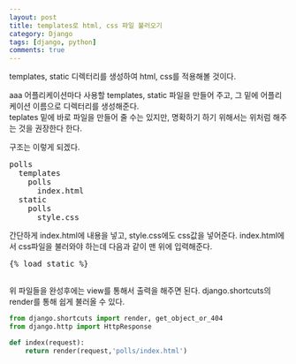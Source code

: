 ```yaml
---
layout: post
title: templates로 html, css 파일 불러오기
category: Django
tags: [django, python]
comments: true
---
```


templates, static 디렉터리를 생성하여 html, css를 적용해볼 것이다.

aaa
어플리케이션마다 사용할 templates, static 파일을 만들어 주고, 그 밑에 어플리케이션 이름으로 디렉터리를 생성해준다.  
teplates 밑에 바로 파일을 만들어 줄 수는 있지만, 명확하기 하기 위해서는 위처럼 해주는 것을 권장한다 한다.

구조는 이렇게 되겠다.
<pre>
polls
  templates
    polls
      index.html
  static
    polls
      style.css
</pre>

간단하게
index.html에 내용을 넣고, style.css에도 css값을 넣어준다.
index.html에서 css파일을 불러와야 하는데 다음과 같이 맨 위에 입력해준다.
<pre>
{% load static %}
<link rel="stylesheet"  type="text/css" href="{% static 'polls/style.css' %}">
</pre>

위 파일들을 완성후에는 view를 통해서 출력을 해주면 된다.
django.shortcuts의 render를 통해 쉽게 불러올 수 있다.

```python
from django.shortcuts import render, get_object_or_404
from django.http import HttpResponse

def index(request):
    return render(request,'polls/index.html')
```
